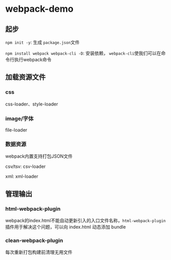 # webpack-demo

## 起步

`npm init -y`: 生成 `package.json`文件

`npm install webpack webpack-cli -D`: 安装依赖， `webpack-cli`使我们可以在命令行执行webpack命令


## 加载资源文件

### css

css-loader、style-loader

### image/字体

file-loader

### 数据资源

webpack内置支持打包JSON文件

csv/tsv: csv-loader

xml: xml-loader


## 管理输出

### html-webpack-plugin

webpack的index.html不能自动更新引入的入口文件名称，`html-webpack-plugin`插件用于解决这个问题，可以向 index.html 动态添加 bundle


### clean-webpack-plugin

每次重新打包构建前清理无用文件


